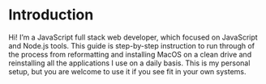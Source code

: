 # Introduction

Hi! I’m a JavaScript full stack web developer, which focused on JavaScript and Node.js tools. This guide is step-by-step instruction to run through of the process from reformatting and installing MacOS on a clean drive and reinstalling all the applications I use on a daily basis. This is my personal setup, but you are welcome to use it if you see fit in your own systems.

